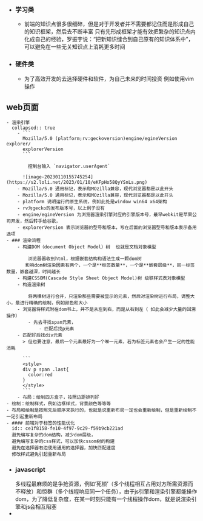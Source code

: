 - ### 学习类
	- 前端的知识点很多很细碎，但是对于开发者并不需要都记住而是形成自己的知识框架，然后去不断丰富
	  	只有先形成框架才能有效把繁杂的知识点内化成自己的经验，罗振宇说：“把新知识缝合到自己原有的知识体系中”，可以避免在一些无关知识点上消耗更多时间
- ### 硬件类
	- 为了高效开发的去选择硬件和软件，为自己未来的时间投资
	  例如使用vim操作
## web页面
	- 渲染引擎
	  collapsed:: true
		- ```
		  Mozilla/5.0 (platform;rv:geckoversion)engine/egineVersion explorer/
		  explorerVersion
		  ```
		  
		  	控制台输入 `navigator.userAgent`
		  
		  ![image-20230110155745254](https://s2.loli.net/2023/01/10/eKFpHo58QyYSnLs.png)
		- Mozilla/5.0 通用标记，表示和MOzilla兼容，现代浏览器都是以此开头
		- Mozilla/5.0 通用标记，表示和MOzilla兼容，现代浏览器都是以此开头
		- platform 说明运行的原生系统，例如此处是window win64 x64架构
		- rv为gecko的发布版本号，以上例子没有
		- engine/egineVersion 为浏览器渲染引擎对应的引擎版本号，最早webkit是苹果公司开发，然后转手给谷歌，
		- explorerVersion 表示浏览器的型号和版本，写在后面的浏览器型号和版本表示备用选项
	- ### 渲染流程
		- 构建DOM（document Object Model）树  也就是文档对象模型
		  
		  	浏览器器收到html，根据嵌套结构和语法生成一颗dom树
		  ​	影响dom树渲染因素有两个，一个是**标签数量**，一个是**嵌套层级**，同一标签数量，嵌套越深，时间越长
		- 构建CSSOM(Cascade Style Sheet Object Model)树 级联样式表对象模型
		- 构造渲染树
		  
		  	将两棵树进行合并，只渲染那些需要被显示的元素，然后对渲染树进行布局，调整大小，最进行精确的绘制，例如颜色和大小
		- 浏览器将样式附在dom书上，并不是从左到右，而是从右到左（ 如此会减少大量的回溯操作）
			- 先去寻找span元素，
				- 匹配后找p元素
		- 匹配好后找div元素
		  > 但也要注意，最后一个元素最好为一个唯一元素，若为标签元素也会产生一定的性能消耗
		  
		  ```
		  <style>
		  div p span .last{
		    color:red
		  }
		  </style>
		  ```
		- 布局：绘制四方盒子，按照边距排列好
	- 绘制：绘制样式，例如边框样式，背景颜色等等等
	- 布局和绘制是按照先后顺序来执行的，也就是说重新布局一定也会重新绘制，但是重新绘制不一定引起重新布局
	- #### 前端对于标签的性能优化
	  id:: ce1f8158-fe10-4f97-9c29-f59b9cb221ad
	  避免编写复杂的dom结构，减少dom层级，
	  避免编写复杂的css样式，可以加快cssom树的构建
	  避免在选择器右边使用通用的选择器，加快匹配速度
	  修改样式避免引起重新布局
- ### javascript
  	多线程最麻烦的是争抢资源，例如‘死锁’（多个线程相互占用对方所需资源而不释放）和惊群（多个线程响应同一个任务），由于js引擎和渲染引擎都能操作dom，为了降低复杂度，在某一时刻只能有一个线程操作dom，就是说渲染引擎和js会相互阻塞
-